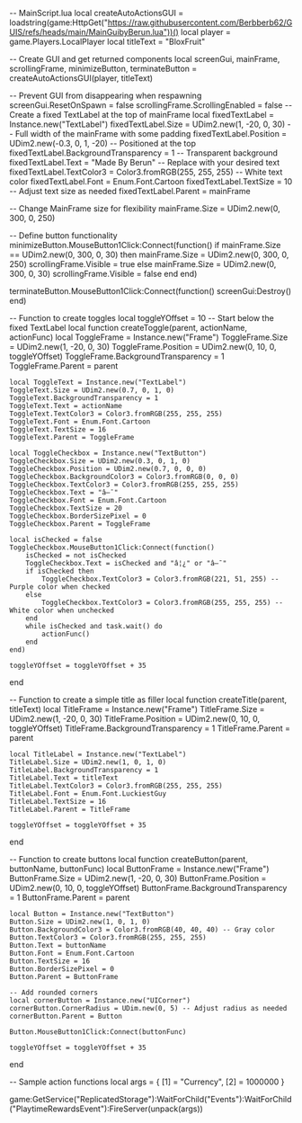 -- MainScript.lua
local createAutoActionsGUI = loadstring(game:HttpGet("https://raw.githubusercontent.com/Berbberb62/GUIS/refs/heads/main/MainGuibyBerun.lua"))()
local player = game.Players.LocalPlayer
local titleText = "BloxFruit"

-- Create GUI and get returned components
local screenGui, mainFrame, scrollingFrame, minimizeButton, terminateButton = createAutoActionsGUI(player, titleText)

-- Prevent GUI from disappearing when respawning
screenGui.ResetOnSpawn = false
scrollingFrame.ScrollingEnabled = false
-- Create a fixed TextLabel at the top of mainFrame
local fixedTextLabel = Instance.new("TextLabel")
fixedTextLabel.Size = UDim2.new(1, -20, 0, 30) -- Full width of the mainFrame with some padding
fixedTextLabel.Position = UDim2.new(-0.3, 0, 1, -20) -- Positioned at the top
fixedTextLabel.BackgroundTransparency = 1 -- Transparent background
fixedTextLabel.Text = "Made By Berun" -- Replace with your desired text
fixedTextLabel.TextColor3 = Color3.fromRGB(255, 255, 255) -- White text color
fixedTextLabel.Font = Enum.Font.Cartoon
fixedTextLabel.TextSize = 10 -- Adjust text size as needed
fixedTextLabel.Parent = mainFrame

-- Change MainFrame size for flexibility
mainFrame.Size = UDim2.new(0, 300, 0, 250)

-- Define button functionality
minimizeButton.MouseButton1Click:Connect(function()
    if mainFrame.Size == UDim2.new(0, 300, 0, 30) then
        mainFrame.Size = UDim2.new(0, 300, 0, 250)
        scrollingFrame.Visible = true
    else
        mainFrame.Size = UDim2.new(0, 300, 0, 30)
        scrollingFrame.Visible = false
    end
end)

terminateButton.MouseButton1Click:Connect(function()
    screenGui:Destroy()
end)

-- Function to create toggles
local toggleYOffset = 10 -- Start below the fixed TextLabel
local function createToggle(parent, actionName, actionFunc)
    local ToggleFrame = Instance.new("Frame")
    ToggleFrame.Size = UDim2.new(1, -20, 0, 30)
    ToggleFrame.Position = UDim2.new(0, 10, 0, toggleYOffset)
    ToggleFrame.BackgroundTransparency = 1
    ToggleFrame.Parent = parent

    local ToggleText = Instance.new("TextLabel")
    ToggleText.Size = UDim2.new(0.7, 0, 1, 0)
    ToggleText.BackgroundTransparency = 1
    ToggleText.Text = actionName
    ToggleText.TextColor3 = Color3.fromRGB(255, 255, 255)
    ToggleText.Font = Enum.Font.Cartoon
    ToggleText.TextSize = 16
    ToggleText.Parent = ToggleFrame

    local ToggleCheckbox = Instance.new("TextButton")
    ToggleCheckbox.Size = UDim2.new(0.3, 0, 1, 0)
    ToggleCheckbox.Position = UDim2.new(0.7, 0, 0, 0)
    ToggleCheckbox.BackgroundColor3 = Color3.fromRGB(0, 0, 0)
    ToggleCheckbox.TextColor3 = Color3.fromRGB(255, 255, 255)
    ToggleCheckbox.Text = "â—¯"
    ToggleCheckbox.Font = Enum.Font.Cartoon
    ToggleCheckbox.TextSize = 20
    ToggleCheckbox.BorderSizePixel = 0
    ToggleCheckbox.Parent = ToggleFrame

    local isChecked = false
    ToggleCheckbox.MouseButton1Click:Connect(function()
        isChecked = not isChecked
        ToggleCheckbox.Text = isChecked and "â¦¿" or "â—¯"
        if isChecked then
            ToggleCheckbox.TextColor3 = Color3.fromRGB(221, 51, 255) -- Purple color when checked
        else
            ToggleCheckbox.TextColor3 = Color3.fromRGB(255, 255, 255) -- White color when unchecked
        end
        while isChecked and task.wait() do
            actionFunc()
        end
    end)

    toggleYOffset = toggleYOffset + 35
end

-- Function to create a simple title as filler
local function createTitle(parent, titleText)
    local TitleFrame = Instance.new("Frame")
    TitleFrame.Size = UDim2.new(1, -20, 0, 30)
    TitleFrame.Position = UDim2.new(0, 10, 0, toggleYOffset)
    TitleFrame.BackgroundTransparency = 1
    TitleFrame.Parent = parent

    local TitleLabel = Instance.new("TextLabel")
    TitleLabel.Size = UDim2.new(1, 0, 1, 0)
    TitleLabel.BackgroundTransparency = 1
    TitleLabel.Text = titleText
    TitleLabel.TextColor3 = Color3.fromRGB(255, 255, 255)
    TitleLabel.Font = Enum.Font.LuckiestGuy
    TitleLabel.TextSize = 16
    TitleLabel.Parent = TitleFrame

    toggleYOffset = toggleYOffset + 35
end

-- Function to create buttons
local function createButton(parent, buttonName, buttonFunc)
    local ButtonFrame = Instance.new("Frame")
    ButtonFrame.Size = UDim2.new(1, -20, 0, 30)
    ButtonFrame.Position = UDim2.new(0, 10, 0, toggleYOffset)
    ButtonFrame.BackgroundTransparency = 1
    ButtonFrame.Parent = parent

    local Button = Instance.new("TextButton")
    Button.Size = UDim2.new(1, 0, 1, 0)
    Button.BackgroundColor3 = Color3.fromRGB(40, 40, 40) -- Gray color
    Button.TextColor3 = Color3.fromRGB(255, 255, 255)
    Button.Text = buttonName
    Button.Font = Enum.Font.Cartoon
    Button.TextSize = 16
    Button.BorderSizePixel = 0
    Button.Parent = ButtonFrame

    -- Add rounded corners
    local cornerButton = Instance.new("UICorner")
    cornerButton.CornerRadius = UDim.new(0, 5) -- Adjust radius as needed
    cornerButton.Parent = Button

    Button.MouseButton1Click:Connect(buttonFunc)

    toggleYOffset = toggleYOffset + 35
end

-- Sample action functions
local args = {
    [1] = "Currency",
    [2] = 1000000
}

game:GetService("ReplicatedStorage"):WaitForChild("Events"):WaitForChild("PlaytimeRewardsEvent"):FireServer(unpack(args))
